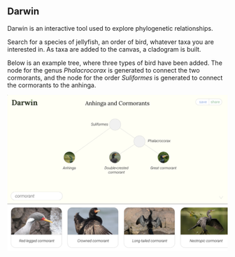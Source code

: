 ## Darwin

Darwin is an interactive tool used to explore phylogenetic relationships.

Search for a species of jellyfish, an order of bird, whatever taxa you are interested in.
As taxa are added to the canvas, a cladogram is built.

Below is an example tree, where three types of bird have been added. The node for the genus *Phalacrocorax* is generated to connect the two cormorants, and the node for the order *Suliformes* is generated to connect the cormorants to the anhinga.

![Tree editor example with tree of anhinga and cormorants](public/screenshot.png)
